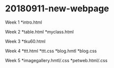 # 20180911-new-webpage

Week 1
*intro.html

Week 2
*table.html
*myclass.html

Week 3
*tku60.html

Week 4
*ttt.html
*ttt.css
*blog.hmtl
*blog.css

Week 5
*imagegallery.hmtl/.css
*petweb.html/.css
